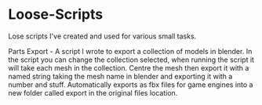 # Loose-Scripts
Lose scripts I've created and used for various small tasks. 

Parts Export - A script I wrote to export a collection of models in blender. In the script you can change the collection selected, when running the script it will take each mesh in the collection. Centre the mesh then export it with a named string taking the mesh name in blender and exporting it with a number and stuff. Automatically exports as fbx files for game engines into a new folder called export in the original files location.
